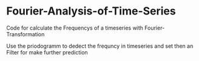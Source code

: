 # Fourier-Analysis-of-Time-Series
Code for calculate the Frequencys of a timeseries with Fourier-Transformation

Use the priodogramm to dedect the frequncy in timeseries and set then an Filter for make further prediction

